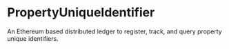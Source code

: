 # PropertyUniqueIdentifier
An Ethereum based distributed ledger to register, track, and query property unique identifiers.
